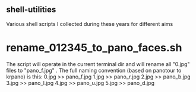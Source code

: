 ## shell-utilities
Various shell scripts I collected during these years for different aims

# rename_012345_to_pano_faces.sh
The script will operate in the current terminal dir and will rename all "0.jpg" files to "pano_f.jpg" .
The full naming convention (based on panotour to krpano) is this:
0.jpg >> pano_f.jpg
1.jpg >> pano_r.jpg
2.jpg >> pano_b.jpg
3.jpg >> pano_l.jpg
4.jpg >> pano_u.jpg
5.jpg >> pano_d.jpg
